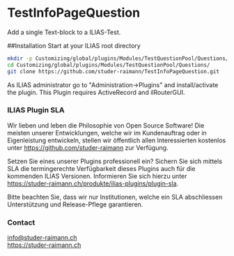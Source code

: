 TestInfoPageQuestion
====================
Add a single Text-block to a ILIAS-Test.  

##Installation
Start at your ILIAS root directory
```bash
mkdir -p Customizing/global/plugins/Modules/TestQuestionPool/Questions/  
cd Customizing/global/plugins/Modules/TestQuestionPool/Questions/  
git clone https://github.com/studer-raimann/TestInfoPageQuestion.git  
```
As ILIAS administrator go to "Administration->Plugins" and install/activate the plugin.
This Plugin requires ActiveRecord and ilRouterGUI.

### ILIAS Plugin SLA

Wir lieben und leben die Philosophie von Open Source Software! Die meisten unserer Entwicklungen, welche wir im Kundenauftrag oder in Eigenleistung entwickeln, stellen wir öffentlich allen Interessierten kostenlos unter https://github.com/studer-raimann zur Verfügung.

Setzen Sie eines unserer Plugins professionell ein? Sichern Sie sich mittels SLA die termingerechte Verfügbarkeit dieses Plugins auch für die kommenden ILIAS Versionen. Informieren Sie sich hierzu unter https://studer-raimann.ch/produkte/ilias-plugins/plugin-sla.

Bitte beachten Sie, dass wir nur Institutionen, welche ein SLA abschliessen Unterstützung und Release-Pflege garantieren.

### Contact
info@studer-raimann.ch  
https://studer-raimann.ch  


